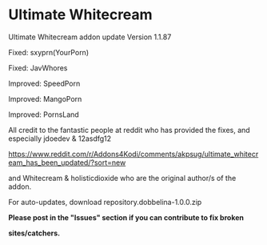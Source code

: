 # Ultimate Whitecream
Ultimate Whitecream addon update	Version 1.1.87

Fixed: sxyprn(YourPorn)

Fixed: JavWhores

Improved: SpeedPorn

Improved: MangoPorn

Improved: PornsLand


All credit to the fantastic people at reddit who has provided the fixes, and especially jdoedev & 12asdfg12

https://www.reddit.com/r/Addons4Kodi/comments/akpsug/ultimate_whitecream_has_been_updated/?sort=new

and Whitecream & holisticdioxide who are the original author/s of the addon.

For auto-updates, download repository.dobbelina-1.0.0.zip

**Please post in the "Issues" section if you can contribute to fix broken**

**sites/catchers.**
